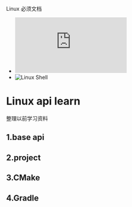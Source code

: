 Linux 必须文档

* ![Kernel Documents](https://www.kernel.org/doc/html/latest/index.html)
* ![Linux Shell](https://github.com/jlevy/the-art-of-command-line)

# Linux api learn
整理以前学习资料

## 1.base api

## 2.project

## 3.CMake

## 4.Gradle


